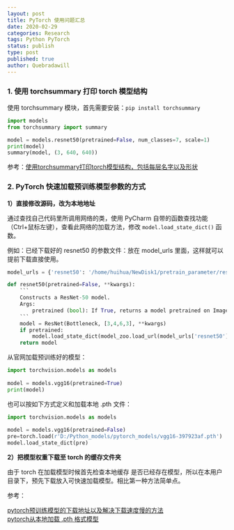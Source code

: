 ```yaml
---
layout: post
title: PyTorch 使用问题汇总
date: 2020-02-29
categories: Research
tags: Python PyTorch
status: publish
type: post
published: true
author: Quebradawill
---
```


### 1. 使用 torchsummary 打印 torch 模型结构

使用 torchsummary 模块，首先需要安装：`pip install torchsummary`

```python
import models
from torchsummary import summary

model = models.resnet50(pretrained=False, num_classes=7, scale=1)
print(model)
summary(model, (3, 640, 640))
```

参考：[使用torchsummary打印torch模型结构，包括每层名字以及形状](https://www.cnblogs.com/ywheunji/p/12368667.html)

### 2. PyTorch 快速加载预训练模型参数的方式

**1）直接修改源码，改为本地地址**

通过查找自己代码里所调用网络的类，使用 PyCharm 自带的函数查找功能（Ctrl+鼠标左键），查看此网络的加载方法，修改 `model.load_state_dict()` 函数。

例如：已经下载好的 resnet50 的参数文件：放在 model_urls 里面，这样就可以提前下载直接使用。

```python
model_urls = {'resnet50': '/home/huihua/NewDisk1/pretrain_parameter/resnet50-19c8e357.pth'}

def resnet50(pretrained=False, **kwargs):
    ```
    Constructs a ResNet-50 model.
    Args:
        pretrained (bool): If True, returns a model pretrained on ImageNet.
    ```
    model = ResNet(Bottleneck, [3,4,6,3], **kwargs)
    if pretrained:
        model.load_state_dict(model_zoo.load_url(model_urls['resnet50']))
    return model
```

从官网加载预训练好的模型：

```python
import torchvision.models as models
 
model = models.vgg16(pretrained=True)
print(model)
```

也可以按如下方式定义和加载本地 .pth 文件：

```python
import torchvision.models as models
 
model = models.vgg16(pretrained=False)
pre=torch.load(r'D:/Python_models/pytorch_models/vgg16-397923af.pth')
model.load_state_dict(pre)
```

**2）把模型权重下载至 torch 的缓存文件夹**

由于 torch 在加载模型时候首先检查本地缓存	是否已经存在模型，所以在本用户目录下，预先下载放入可快速加载模型。相比第一种方法简单点。

参考：

[pytorch预训练模型的下载地址以及解决下载速度慢的方法](https://www.cnblogs.com/ywheunji/p/10605614.html)<br>[pytorch从本地加载 .pth 格式模型](https://blog.csdn.net/TomorrowAndTuture/article/details/100219240)
